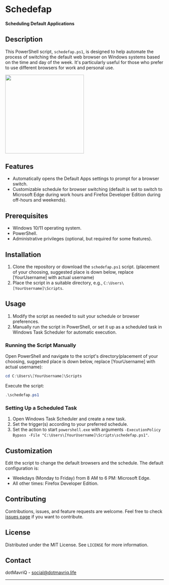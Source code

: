 # Schedefap
#### Scheduling Default Applications

## Description
This PowerShell script, `schedefap.ps1`, is designed to help automate the process of switching the default web browser on Windows systems based on the time and day of the week. It's particularly useful for those who prefer to use different browsers for work and personal use.

<img src="https://repository-images.githubusercontent.com/717408934/7506bb54-70f2-407f-b35e-695faa77e8f3" width="250" height="250">

## Features
- Automatically opens the Default Apps settings to prompt for a browser switch.
- Customizable schedule for browser switching (default is set to switch to Microsoft Edge during work hours and Firefox Developer Edition during off-hours and weekends).

## Prerequisites
- Windows 10/11 operating system.
- PowerShell.
- Administrative privileges (optional, but required for some features).

## Installation
1. Clone the repository or download the `schedefap.ps1` script. (placement of your choosing, suggested place is down below, replace [YourUsername] with actual username)
2. Place the script in a suitable directory, e.g., `C:\Users\[YourUsername]\Scripts`.

## Usage
1. Modify the script as needed to suit your schedule or browser preferences.
2. Manually run the script in PowerShell, or set it up as a scheduled task in Windows Task Scheduler for automatic execution.

### Running the Script Manually
Open PowerShell and navigate to the script's directory(placement of your choosing, suggested place is down below, replace [YourUsername] with actual username):
```powershell
cd C:\Users\[YourUsername]\Scripts
```
Execute the script:
```powershell
.\schedefap.ps1
```

### Setting Up a Scheduled Task
1. Open Windows Task Scheduler and create a new task.
2. Set the trigger(s) according to your preferred schedule.
3. Set the action to start `powershell.exe` with arguments `-ExecutionPolicy Bypass -File "C:\Users\[YourUsername]\Scripts\schedefap.ps1"`.

## Customization
Edit the script to change the default browsers and the schedule. The default configuration is:
- Weekdays (Monday to Friday) from 8 AM to 6 PM: Microsoft Edge.
- All other times: Firefox Developer Edition.

## Contributing
Contributions, issues, and feature requests are welcome. Feel free to check [issues page]([link-to-your-issues-page](https://github.com/dotMavriQ/schedefap/issues)) if you want to contribute.

## License
Distributed under the MIT License. See `LICENSE` for more information.

## Contact
dotMavriQ - [social@dotmavriq.life](mailto:social@dotmavriq.life)

---
